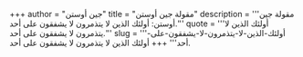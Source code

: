 +++
author = "جين أوستن"
title = "مقولة جين أوستن"
description = '''مقولة جين أوستن: أولئك الذين لا يتذمرون لا يشفقون على أحد.'''
quote = '''أولئك الذين لا يتذمرون لا يشفقون على أحد.'''
slug = '''أولئك-الذين-لا-يتذمرون-لا-يشفقون-على-أحد'''
+++
أولئك الذين لا يتذمرون لا يشفقون على أحد.
